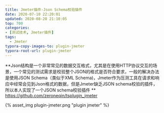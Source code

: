```yaml
---
title: Jmeter插件-Json Schema校验插件
date: 2020-07-10 22:20:01
updated: 2020-08-20 21:10:05
top: 700
categories: 
- [测试技术, Jmeter插件]
tags:
  - Jmeter
typora-copy-images-to: plugin-jmeter
typora-root-url: plugin-jmeter
---
```


**Json结构是一个非常常见的数据交互格式，尤其是在使用HTTP协议交互的场景，一个常见的测试需求是校验整个JSON的格式是否符合要求，一般的解决办法是使用JSON Schema（类似于XML Schema)，Jmeter作为压测工具在请求和响应中经常会见到Json格式的数据，但是Jmeter缺乏JSON schema校验的插件，所以本人实现了一个JSON schema校验插件 **
https://github.com/zeroneqin/tsplugin_jmeter

{% asset_img plugin-jmeter.png "plugin jmeter" %}